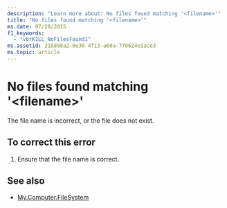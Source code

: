 ```yaml
---
description: "Learn more about: No files found matching '<filename>'"
title: "No files found matching '<filename>'"
ms.date: 07/20/2015
f1_keywords: 
  - "vbrKILL_NoFilesFound1"
ms.assetid: 218808a2-8e36-4f13-a60a-770624e1ace3
ms.topic: article
---
```

# No files found matching '\<filename>'

The file name is incorrect, or the file does not exist.  
  
## To correct this error  
  
1. Ensure that the file name is correct.  
  
## See also

- [My.Computer.FileSystem](xref:Microsoft.VisualBasic.FileIO.FileSystem)
